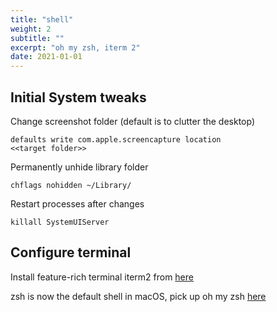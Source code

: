 ```yaml
---
title: "shell"
weight: 2
subtitle: ""
excerpt: "oh my zsh, iterm 2"
date: 2021-01-01
---
```


## Initial System tweaks
Change screenshot folder (default is to clutter the desktop)
```
defaults write com.apple.screencapture location 
<<target folder>>
```
Permanently unhide library folder
```
chflags nohidden ~/Library/
```
Restart processes after changes
```
killall SystemUIServer
```

## Configure terminal
Install feature-rich terminal iterm2 from [here](https://iterm2.com)

zsh is now the default shell in macOS, pick up oh my zsh [here](https://ohmyz.sh)



